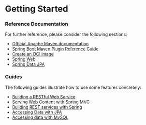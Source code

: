 # Getting Started

### Reference Documentation
For further reference, please consider the following sections:

* [Official Apache Maven documentation](https://maven.apache.org/guides/index.html)
* [Spring Boot Maven Plugin Reference Guide](https://docs.spring.io/spring-boot/docs/2.6.8-SNAPSHOT/maven-plugin/reference/html/)
* [Create an OCI image](https://docs.spring.io/spring-boot/docs/2.6.8-SNAPSHOT/maven-plugin/reference/html/#build-image)
* [Spring Web](https://docs.spring.io/spring-boot/docs/2.6.8-SNAPSHOT/reference/htmlsingle/#boot-features-developing-web-applications)
* [Spring Data JPA](https://docs.spring.io/spring-boot/docs/2.6.8-SNAPSHOT/reference/htmlsingle/#boot-features-jpa-and-spring-data)

### Guides
The following guides illustrate how to use some features concretely:

* [Building a RESTful Web Service](https://spring.io/guides/gs/rest-service/)
* [Serving Web Content with Spring MVC](https://spring.io/guides/gs/serving-web-content/)
* [Building REST services with Spring](https://spring.io/guides/tutorials/bookmarks/)
* [Accessing Data with JPA](https://spring.io/guides/gs/accessing-data-jpa/)
* [Accessing data with MySQL](https://spring.io/guides/gs/accessing-data-mysql/)

